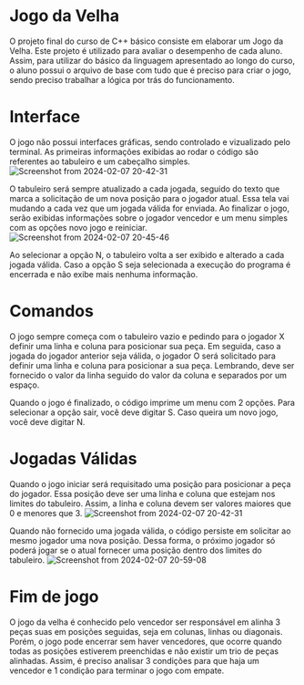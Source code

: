 # Jogo da Velha

O projeto final do curso de C++ básico consiste em elaborar um Jogo da Velha. Este projeto é utilizado para avaliar o desempenho de cada aluno. Assim, para utilizar do básico da linguagem apresentado ao longo do curso, o aluno possui o arquivo de base com tudo que é preciso para criar o jogo, sendo preciso trabalhar a lógica por trás do funcionamento.

# Interface 
O jogo não possui interfaces gráficas, sendo controlado e vizualizado pelo terminal. As primeiras informações exibidas ao rodar o código são referentes ao tabuleiro e um cabeçalho simples.
![Screenshot from 2024-02-07 20-42-31](https://github.com/otavioacb/Cursos/assets/35488608/5d714948-d333-49d8-bab2-c541c5498b0a)

O tabuleiro será sempre atualizado a cada jogada, seguido do texto que marca a solicitação de um nova posição para o jogador atual. Essa tela vai mudando a cada vez que um jogada válida for enviada. Ao finalizar o jogo, serão exibidas informações sobre o jogador vencedor e um menu simples com as opções novo jogo e reiniciar. 
![Screenshot from 2024-02-07 20-45-46](https://github.com/otavioacb/Cursos/assets/35488608/8038a0a9-7895-497e-99f7-6bc4c716fe49)

Ao selecionar a opção N, o tabuleiro volta a ser exibido e alterado a cada jogada válida. Caso a opção S seja selecionada a execução do programa é encerrada e não exibe mais nenhuma informação.

# Comandos
O jogo sempre começa com o tabuleiro vazio e pedindo para o jogador X definir uma linha e coluna para posicionar sua peça. Em seguida, caso a jogada do jogador anterior seja válida, o jogador O será solicitado para definir uma linha e coluna para posicionar a sua peça. Lembrando, deve ser fornecido o valor da linha seguido do valor da coluna e separados por um espaço.

Quando o jogo é finalizado, o código imprime um menu com 2 opções. Para selecionar a opção sair, você deve digitar S. Caso queira um novo jogo, você deve digitar N.

# Jogadas Válidas
Quando o jogo iniciar será requisitado uma posição para posicionar a peça do jogador. Essa posição deve ser uma linha e coluna que estejam nos limites do tabuleiro. Assim, a linha e coluna devem ser valores maiores que 0 e menores que 3.
![Screenshot from 2024-02-07 20-42-31](https://github.com/otavioacb/Cursos/assets/35488608/5d714948-d333-49d8-bab2-c541c5498b0a)

Quando não fornecido uma jogada válida, o código persiste em solicitar ao mesmo jogador uma nova posição. Dessa forma, o próximo jogador só poderá jogar se o atual fornecer uma posição dentro dos limites do tabuleiro.
![Screenshot from 2024-02-07 20-59-08](https://github.com/otavioacb/Cursos/assets/35488608/86ed9444-78fe-431a-a4b9-8afa112c9ff3)

# Fim de jogo
O jogo da velha é conhecido pelo vencedor ser responsável em alinha 3 peças suas em posições seguidas, seja em colunas, linhas ou diagonais. Porém, o jogo pode encerrar sem haver vencedores, que ocorre quando todas as posições estiverem preenchidas e não existir um trio de peças alinhadas. Assim, é preciso analisar 3 condições para que haja um vencedor e 1 condição para terminar o jogo com empate.
